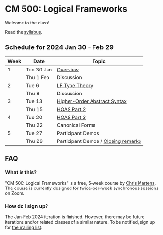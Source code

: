 # CM 500: Logical Frameworks

Welcome to the class!

Read the [syllabus](syllabus.md).

## Schedule for 2024 Jan 30 - Feb 29

| Week | Date       | Topic         |
| ---- | ---------- | ------------- |
| 1    | Tue 30 Jan | [Overview](lec1.md)      |
|      | Thu 1 Feb  | Discussion    |
| 2    | Tue 6      | [LF Type Theory](lec2.md) |
|      | Thu 8      | Discussion    |      
| 3    | Tue 13     | [Higher-Order Abstract Syntax](lec3.md) |
|      | Thu 15     | [HOAS Part 2](lec3.md)    |     
| 4    | Tue 20     | [HOAS Part 3](lec4.md) | 
|      | Thu 22     | Canonical Forms    |    
| 5    | Tue 27     | Participant Demos | 
|      | Thu 29     | Participant Demos / [Closing remarks](https://docs.google.com/presentation/d/1o7Pk084vqwwmqzmdV1jprOfY_IQSEp4A5cjLDjgvwJc/edit?usp=sharing) | |


## FAQ

### What is this?
"CM 500: Logical Frameworks" is a free, 5-week course by [Chris
Martens](https://khoury.northeastern.edu/~cmartens).
The course is currently designed for twice-per-week synchronous
sessions on Zoom.

### How do I sign up?

The Jan-Feb 2024 iteration is finished.
However, there may be future iterations and/or related classes of a similar
nature.
To be notified, sign up for [the mailing
list](https://gaggle.email/join/cm-special-topics@gaggle.email).


